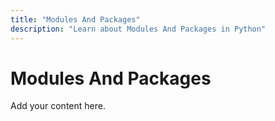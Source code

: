 ```yaml
---
title: "Modules And Packages"
description: "Learn about Modules And Packages in Python"
---
```


# Modules And Packages

Add your content here.
